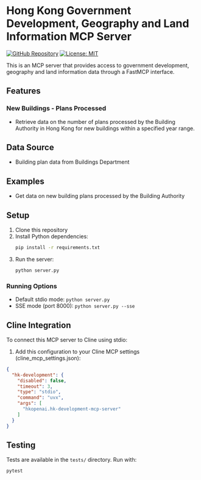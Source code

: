 # Hong Kong Government Development, Geography and Land Information MCP Server

[![GitHub Repository](https://img.shields.io/badge/GitHub-Repository-blue.svg)](https://github.com/hkopenai/hk-development-mcp-server)
[![License: MIT](https://img.shields.io/badge/License-MIT-yellow.svg)](https://opensource.org/licenses/MIT)

This is an MCP server that provides access to government development, geography and land information data through a FastMCP interface.

## Features

### New Buildings - Plans Processed
- Retrieve data on the number of plans processed by the Building Authority in Hong Kong for new buildings within a specified year range.

## Data Source

- Building plan data from Buildings Department

## Examples

* Get data on new building plans processed by the Building Authority

## Setup

1. Clone this repository
2. Install Python dependencies:
   ```bash
   pip install -r requirements.txt
   ```
3. Run the server:
   ```bash
   python server.py
   ```

### Running Options

- Default stdio mode: `python server.py`
- SSE mode (port 8000): `python server.py --sse`

## Cline Integration

To connect this MCP server to Cline using stdio:

1. Add this configuration to your Cline MCP settings (cline_mcp_settings.json):
```json
{
  "hk-development": {
    "disabled": false,
    "timeout": 3,
    "type": "stdio",
    "command": "uvx",
    "args": [
      "hkopenai.hk-development-mcp-server"
    ]
  }
}
```

## Testing

Tests are available in the `tests/` directory. Run with:
```bash
pytest
```
